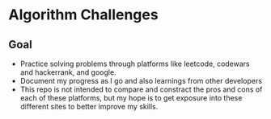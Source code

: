 # Algorithm Challenges

## Goal
- Practice solving problems through platforms like leetcode, codewars and hackerrank, and google. 
- Document my progress as I go and also learnings from other developers
- This repo is not intended to compare and constract the pros and cons of each of these platforms, but my hope is to get exposure into these different sites to better improve my skills.


